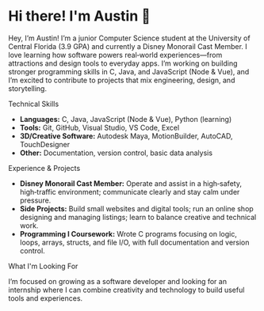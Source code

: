 # Hi there! I'm Austin 👋  
  
Hey, I’m Austin! I’m a junior Computer Science student at the University of Central Florida (3.9 GPA) and currently a Disney Monorail Cast Member. I love learning how software powers real‑world experiences—from attractions and design tools to everyday apps. I’m working on building stronger programming skills in C, Java, and JavaScript (Node & Vue), and I’m excited to contribute to projects that mix engineering, design, and storytelling.  
  
Technical Skills  
  
- **Languages:** C, Java, JavaScript (Node & Vue), Python (learning)  
- **Tools:** Git, GitHub, Visual Studio, VS Code, Excel  
- **3D/Creative Software:** Autodesk Maya, MotionBuilder, AutoCAD, TouchDesigner  
- **Other:** Documentation, version control, basic data analysis  
  
Experience & Projects  
  
- **Disney Monorail Cast Member:** Operate and assist in a high‑safety, high‑traffic environment; communicate clearly and stay calm under pressure.  
- **Side Projects:** Build small websites and digital tools; run an online shop designing and managing listings; learn to balance creative and technical work.  
- **Programming I Coursework:** Wrote C programs focusing on logic, loops, arrays, structs, and file I/O, with full documentation and version control.  
  
What I'm Looking For  
  
I’m focused on growing as a software developer and looking for an internship where I can combine creativity and technology to build useful tools and experiences.
